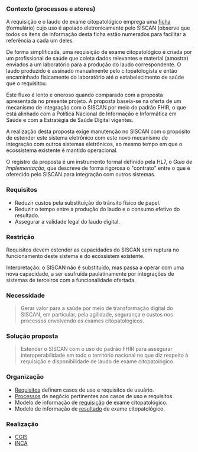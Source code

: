 ### Contexto (processos e atores)

A requisição e o laudo de exame citopatológico emprega uma [ficha](./ficha-numerada.pdf) 
(formulário) cujo uso é apoiado eletronicamente pelo SISCAN (observe que todos os itens de informação desta ficha estão numerados para facilitar a referência a cada um deles.

De forma simplificada, uma requisição de exame citopatológico é criada por um profissional de saúde que
coleta dados relevantes e material (amostra) enviados a um laboratório
para a produção do laudo correspondente. O laudo produzido 
é assinado manualmente pelo citopatologista e então encaminhado fisicamente do
laboratório até o estabelecimento de saúde que o requisitou.

Este fluxo é lento e oneroso quando comparado com a
proposta apresentada no presente projeto. A proposta baseia-se na oferta
de um mecanismo de integração com o SISCAN por meio do padrão FHIR, o que está
alinhado com a Política Nacional de Informação e Informática em Saúde e com a Estratégia de Saúde Digital vigentes. 

A realização desta proposta exige manutenção no SISCAN com o propósito
de estender este sistema eletrônico com este novo mecanismo de integração com outros sistemas eletrônicos, ao mesmo tempo em que 
o ecossistema existente é mantido operacional.

O registro da proposta é um instrumento formal definido pela HL7,
o _Guia de Implementação_, que descreve de forma rigorosa o "contrato" entre o que é oferecido pelo SISCAN para integração com outros sistemas.

### Requisitos

- Reduzir custos pela substituição do trânsito físico de papel.
- Reduzir o tempo entre a produção do laudo e o consumo efetivo do resultado.
- Assegurar a validade legal do laudo digital.


### Restrição

Requisitos devem 
estender as capacidades do SISCAN sem ruptura no funcionamento deste sistema e do ecossistem
existente.

Interpretação: o SISCAN não é substituído, mas passa a operar com uma nova capacidade, a ser usufruída paulatinamente por integrações de sistemas de terceiros com a funcionalidade ofertada.

### Necessidade

> Gerar valor para a saúde por meio de transformação digital do SISCAN, em particular,
> pela agilidade, segurança e custos nos processos envolvendo os exames citopatológicos.

### Solução proposta

> Estender o SISCAN com o uso do padrão FHIR para assegurar interoperabilidade em todo o
> território nacional no que diz respeito à requisição e disponibilidade de laudo de 
> exame citopatológico. 

### Organização

- <a href="requisitos.html">Requisitos</a> definem casos de uso e requisitos de usuário.
- <a href="processos.html">Processos</a> de negócio pertinentes aos casos de uso e requisitos.
- Modelo de informação de <a href="requisicao.html">requisição</a> de exame citopatológico.
- Modelo de informação de <a href="resultado.html">resultado</a> de exame citopatológico.

### Realização

- [CGIS](https://cgis.ufg.br/)
- [INCA](https://www.inca.gov.br/)
